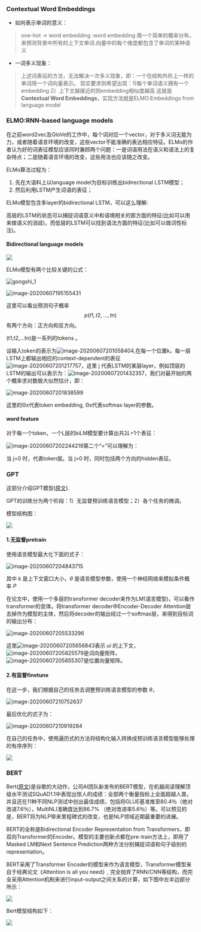 ### Contextual Word Embeddings
- 如何表示单词的意义：
>one-hot -> word embedding :word embedding 用一个简单的概率分布，来预测背景中所有的上下文单词.向量中的每个维度都包含了单词的某种语义
- 一词多义现象：
>上述词表征的方法，无法解决一次多义现象，即：一个在结构外形上一样的单词用一个词向量表示。
> 现实要求则希望出现：1)每个单词语义拥有一个embedding 2）上下文越接近的则embedding相似度越高
> 这就是**Contextual Word Embeddings**，实现方法就是ELMO:Embeddings from language model 



### ELMO:RNN-based language models 
在之前word2vec及GloVe的工作中，每个词对应一个vector，对于多义词无能为力，或者随着语言环境的改变，这些vector不能准确的表达相应特征。ELMo的作者认为好的词表征模型应该同时兼顾两个问题：一是词语用法在语义和语法上的复杂特点；二是随着语言环境的改变，这些用法也应该随之改变。

ELMo算法过程为：

1. 先在大语料上以language model为目标训练出bidirectional LSTM模型；
2. 然后利用LSTM产生词语的表征；

ELMo模型包含多layer的bidirectional LSTM，可以这么理解:

高层的LSTM的状态可以捕捉词语意义中和语境相关的那方面的特征(比如可以用来做语义的消歧)，而低层的LSTM可以找到语法方面的特征(比如可以做词性标注)。

#### Bidirectional language models

![](https://pirctures.oss-cn-beijing.aliyuncs.com/img/1.png)

ELMo模型有两个比较关键的公式：

![gongshi_1](https://pirctures.oss-cn-beijing.aliyuncs.com/img/gongshi_1.png)

![image-20200607195155431](https://pirctures.oss-cn-beijing.aliyuncs.com/img/image-20200607195155431.png)

这里可以看出预测句子概率
$$
p(t1,t2,...,tn)
$$
有两个方向：正方向和反方向。

(t1,t2,...tn)是一系列的tokens 。

设输入token的表示为![image-20200607201058404](https://pirctures.oss-cn-beijing.aliyuncs.com/img/image-20200607201058404.png),在每一个位置k，每一层LSTM上都输出相应的context-dependent的表征![image-20200607201217757](https://pirctures.oss-cn-beijing.aliyuncs.com/img/image-20200607201217757.png)，这里 j 代表LSTM的某层layer，例如顶层的LSTM的输出可以表示为：![image-20200607201432357](https://pirctures.oss-cn-beijing.aliyuncs.com/img/image-20200607201432357.png)，我们对最开始的两个概率求对数极大似然估计，即：

![image-20200607201838599](https://pirctures.oss-cn-beijing.aliyuncs.com/img/image-20200607201838599.png)

这里的Θ*x*代表token embedding, Θ*s*代表softmax layer的参数。

#### word feature

对于每一个token，一个L层的biLM模型要计算出共2*L*+1个表征： 

![image-20200607202244219](https://pirctures.oss-cn-beijing.aliyuncs.com/img/image-20200607202244219.png)第二个“=”可以理解为：

当 j=0 时，代表token层。当 j>0 时，同时包括两个方向的hidden表征。

### GPT

这部分介绍GPT模型([原文](https://www.cs.ubc.ca/~amuham01/LING530/papers/radford2018improving.pdf)).

GPT的训练分为两个阶段：1）无监督预训练语言模型；2）各个任务的微调。

模型结构图：

![](https://pirctures.oss-cn-beijing.aliyuncs.com/img/2.png)

#### 1.无监督pretrain

使用语言模型最大化下面的式子：

![image-20200607204843715](https://pirctures.oss-cn-beijing.aliyuncs.com/img/image-20200607204843715.png)

其中 *k* 是上下文窗口大小，*θ* 是语言模型参数，使用一个神经网络来模拟条件概率 *P*

在论文中，使用一个多层的transformer decoder来作为LM(语言模型)，可以看作transformer的变体。将transformer  decoder中Encoder-Decoder Attention层去掉作为模型的主体，然后将decoder的输出经过一个softmax层，来得到目标词的输出分布：

![image-20200607205533296](https://pirctures.oss-cn-beijing.aliyuncs.com/img/image-20200607205533296.png)

这里![image-20200607205656843](https://pirctures.oss-cn-beijing.aliyuncs.com/img/image-20200607205656843.png)表示 *ui* 的上下文，![image-20200607205825579](https://pirctures.oss-cn-beijing.aliyuncs.com/img/image-20200607205825579.png)是词向量矩阵，![image-20200607205855307](https://pirctures.oss-cn-beijing.aliyuncs.com/img/image-20200607205855307.png)是位置向量矩阵。

#### 2.有监督finetune

在这一步，我们根据自己的任务去调整预训练语言模型的参数 *θ*，

![image-20200607210752637](https://pirctures.oss-cn-beijing.aliyuncs.com/img/image-20200607210752637.png)

最后优化的式子为：

![image-20200607210919284](https://pirctures.oss-cn-beijing.aliyuncs.com/img/image-20200607210919284.png)

在自己的任务中，使用遍历式的方法将结构化输入转换成预训练语言模型能够处理的有序序列：

![](https://pirctures.oss-cn-beijing.aliyuncs.com/img/3.png)

### BERT

Bert([原文](https://arxiv.org/abs/1810.04805
))是谷歌的大动作，公司AI团队新发布的BERT模型，在机器阅读理解顶级水平测试SQuAD1.1中表现出惊人的成绩：全部两个衡量指标上全面超越人类，并且还在11种不同NLP测试中创出最佳成绩，包括将GLUE基准推至80.4％（绝对改进7.6％），MultiNLI准确度达到86.7% （绝对改进率5.6％）等。可以预见的是，BERT将为NLP带来里程碑式的改变，也是NLP领域近期最重要的进展。

BERT的全称是Bidirectional Encoder Representation from Transformers，即双向Transformer的Encoder。模型的主要创新点都在pre-train方法上，即用了Masked LM和Next Sentence Prediction两种方法分别捕捉词语和句子级别的representation。

BERT采用了Transformer Encoder的模型来作为语言模型，Transformer模型来自于经典论文《Attention is all you need》, 完全抛弃了RNN/CNN等结构，而完全采用Attention机制来进行input-output之间关系的计算，如下图中左半边部分所示：

![](https://pirctures.oss-cn-beijing.aliyuncs.com/img/4.png)

Bert模型结构如下：

![](https://pirctures.oss-cn-beijing.aliyuncs.com/img/5.png)


```python

```
